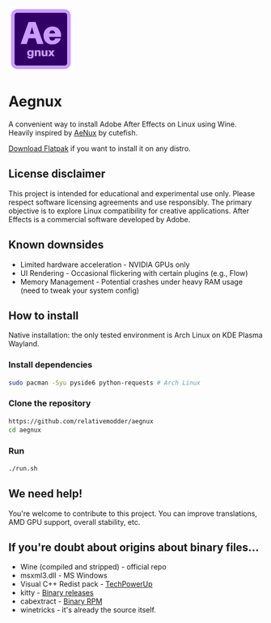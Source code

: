 <img src="icons/aegnux.png" width="128" />

# Aegnux 

A convenient way to install Adobe After Effects on Linux using Wine. Heavily inspired by [AeNux](https://github.com/cutefishaep/AeNux) by cutefish.

[Download Flatpak](https://github.com/relativemodder/com.relative.Aegnux/releases/latest) if you want to install it on any distro.


## License disclaimer

This project is intended for educational and experimental use only. Please respect software licensing agreements and use responsibly. The primary objective is to explore Linux compatibility for creative applications. After Effects is a commercial software developed by Adobe.


## Known downsides

- Limited hardware acceleration - NVIDIA GPUs only
- UI Rendering - Occasional flickering with certain plugins (e.g., Flow)
- Memory Management - Potential crashes under heavy RAM usage (need to tweak your system config)

## How to install

Native installation: the only tested environment is Arch Linux on KDE Plasma Wayland.

### Install dependencies
```bash
sudo pacman -Syu pyside6 python-requests # Arch Linux
```

### Clone the repository
```bash
https://github.com/relativemodder/aegnux
cd aegnux
```

### Run
```bash
./run.sh
```

## We need help!
You're welcome to contribute to this project. 
You can improve translations, AMD GPU support, overall stability, etc.

## If you're doubt about origins about binary files...
- Wine (compiled and stripped) - official repo
- msxml3.dll - MS Windows
- Visual C++ Redist pack - [TechPowerUp](https://www.techpowerup.com/download/visual-c-redistributable-runtime-package-all-in-one/)
- kitty - [Binary releases](https://github.com/kovidgoyal/kitty/releases)
- cabextract - [Binary RPM](https://src.fedoraproject.org/rpms/cabextract)
- winetricks - it's already the source itself.